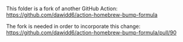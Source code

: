 This folder is a fork of another GitHub Action:
https://github.com/dawidd6/action-homebrew-bump-formula

The fork is needed in order to incorporate this change:
https://github.com/dawidd6/action-homebrew-bump-formula/pull/90

